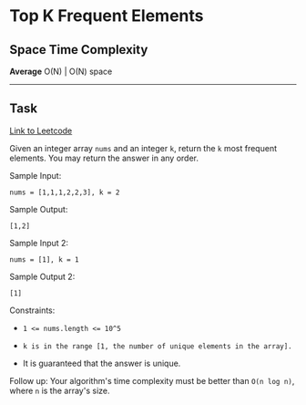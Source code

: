 # Top K Frequent Elements

## Space Time Complexity

**Average** O(N) | O(N) space

---

## Task

[Link to Leetcode](https://leetcode.com/problems/top-k-frequent-elements/)

Given an integer array `nums` and an integer `k`, return the `k` most frequent elements. You may return the answer in any order.

Sample Input:

```
nums = [1,1,1,2,2,3], k = 2
```

Sample Output:

```
[1,2]
```

Sample Input 2:

```
nums = [1], k = 1
```

Sample Output 2:

```
[1]
```

Constraints:

- `1 <= nums.length <= 10^5`

- `k is in the range [1, the number of unique elements in the array].`

- It is guaranteed that the answer is unique.

Follow up: Your algorithm's time complexity must be better than `O(n log n)`, where `n` is the array's size.
